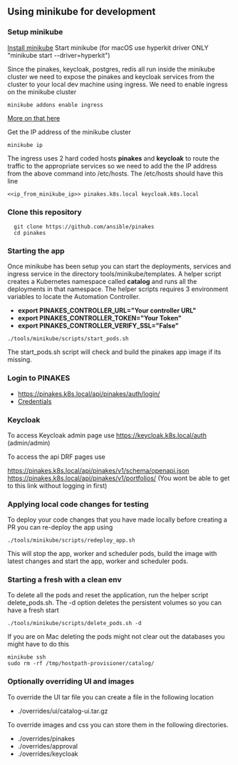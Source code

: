 ## Using minikube for development
###  Setup minikube
[Install minikube](https://minikube.sigs.k8s.io/docs/start/)
Start minikube
(for macOS use hyperkit driver ONLY "minikube start --driver=hyperkit")


Since the pinakes, keycloak, postgres, redis all run inside the minikube cluster we need to expose the pinakes and keycloak services from the cluster to your local dev machine using ingress. We need to enable ingress on the minikube cluster

```
minikube addons enable ingress
```

[More on that here](https://kubernetes.io/docs/tasks/access-application-cluster/ingress-minikube/)

Get the IP address of the minikube cluster
```
minikube ip
```

The ingress uses 2 hard coded hosts **pinakes** and **keycloak** to route the traffic to the appropriate services so we need to add the the IP address from the above command into /etc/hosts. The /etc/hosts should have this line
```
<<ip_from_minikube_ip>> pinakes.k8s.local keycloak.k8s.local
```

### Clone this repository
```
  git clone https://github.com/ansible/pinakes
  cd pinakes
```

### Starting the app
Once minikube has been setup you can start the deployments, services and ingress service in the directory tools/minikube/templates. A helper script creates a Kubernetes namespace called **catalog** and runs all the deployments in that namespace. The helper scripts requires 3 environment variables to locate the Automation Controller.
  - **export PINAKES_CONTROLLER_URL="Your controller URL"**
  - **export PINAKES_CONTROLLER_TOKEN="Your Token"**
  - **export PINAKES_CONTROLLER_VERIFY_SSL="False"**

```
./tools/minikube/scripts/start_pods.sh
```
The start_pods.sh script will check and build the pinakes app image if its missing.

### Login to PINAKES
 * https://pinakes.k8s.local/api/pinakes/auth/login/
 * [Credentials](./CREDENTIALS.md)

### Keycloak
To access Keycloak admin page use https://keycloak.k8s.local/auth (admin/admin)

To access the api DRF pages use

https://pinakes.k8s.local/api/pinakes/v1/schema/openapi.json
https://pinakes.k8s.local/api/pinakes/v1/portfolios/ (You wont be able to get to this link without logging in first)

### Applying local code changes for testing
To deploy your code changes that you have made locally before creating a PR you can re-deploy the app using
```
./tools/minikube/scripts/redeploy_app.sh
```

This will stop the app, worker and scheduler pods, build the image with latest changes and
start the app, worker and scheduler pods.

### Starting a fresh with a clean env 
To delete all the pods and reset the application, run the helper script delete_pods.sh.
The -d option deletes the persistent volumes so you can have a fresh start

```
./tools/minikube/scripts/delete_pods.sh -d
```

If you are on Mac deleting the pods might not clear out the databases you might have to do this
```
minikube ssh
sudo rm -rf /tmp/hostpath-provisioner/catalog/
```
### Optionally overriding UI and images

To override the UI tar file you can create a file in the following location
   * ./overrides/ui/catalog-ui.tar.gz

To override images and css you can store them in the following directories.
  * ./overrides/pinakes
  * ./overrides/approval
  * ./overrides/keycloak
